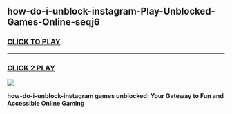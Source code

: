 
## how-do-i-unblock-instagram-Play-Unblocked-Games-Online-seqj6
<h3>
<a href="https://premium76.site?title=how-do-i-unblock-instagram&ref=25A">CLICK TO PLAY</a></h3>
<hr>

<h3>
<a href="https://premium76.site?title=how-do-i-unblock-instagram&ref=25A">CLICK 2 PLAY</a>
  
</h3>

<a href="https://premium76.site?title=how-do-i-unblock-instagram&ref=25A"><img src="https://clearcache.store/games.png"></a>


**how-do-i-unblock-instagram games unblocked: Your Gateway to Fun and Accessible Online Gaming**
